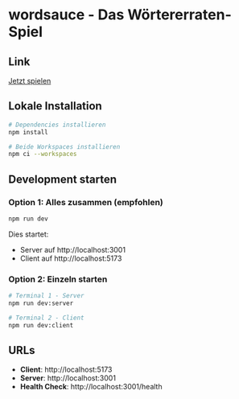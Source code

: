 # wordsauce - Das Wörtererraten-Spiel

## Link

[Jetzt spielen](http://wordsauce.onrender.com/)

## Lokale Installation

```bash
# Dependencies installieren
npm install

# Beide Workspaces installieren
npm ci --workspaces
```

## Development starten

### Option 1: Alles zusammen (empfohlen)

```bash
npm run dev
```

Dies startet:

- Server auf http://localhost:3001
- Client auf http://localhost:5173

### Option 2: Einzeln starten

```bash
# Terminal 1 - Server
npm run dev:server

# Terminal 2 - Client
npm run dev:client
```

## URLs

- **Client**: http://localhost:5173
- **Server**: http://localhost:3001
- **Health Check**: http://localhost:3001/health

